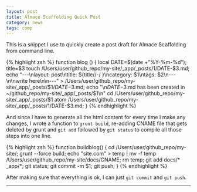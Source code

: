 ```yaml
---
layout: post
title: Almace Scaffolding Quick Post
category: news
tags: comp
---
```


This is a snippet I use to quickly create a post draft for Almace Scaffolding from command line.

{% highlight zsh %}
function blog () {
    local DATE=$(date +"%Y-%m-%d");
    title=$3
    touch /Users/user/github_repo/my-site/_app/_posts/$1/$DATE-$3.md;
    echo "---\nlayout: post\ntitle: ${title//-/ }\ncategory: $1\ntags: $2\n---\n\nwrite here\n\n---" > /Users/user/github_repo/my-site/_app/_posts/$1/$DATE-$3.md;
    echo "\n$DATE-$3.md has been created in ~/github_repo/my-site/_app/_posts/$1\n"
    cd /Users/user/github_repo/my-site/_app/_posts/$1
    atom /Users/user/github_repo/my-site/_app/_posts/$1/$DATE-$3.md;
}
{% endhighlight %}

And since I have to generate all the html content for every time I make any changes, I wrote a function to ```grunt build```, re-adding CNAME file that gets deleted by grunt and ```git add``` followed by ```git status``` to compile all those steps into one line.

{% highlight zsh %}
function buildblog() {
    cd /Users/user/github_repo/my-site/;
    grunt --force build;
    echo "site.com" > temp | mv -f temp /Users/user/github_repo/my-site/docs/CNAME;
    rm temp;
    git add docs/* _app/*;
    git status;
    git commit -m $1;
    git push;
}
{% endhighlight %}

After making sure that everything is ok, I can just  ```git commit``` and ```git push```.

---
